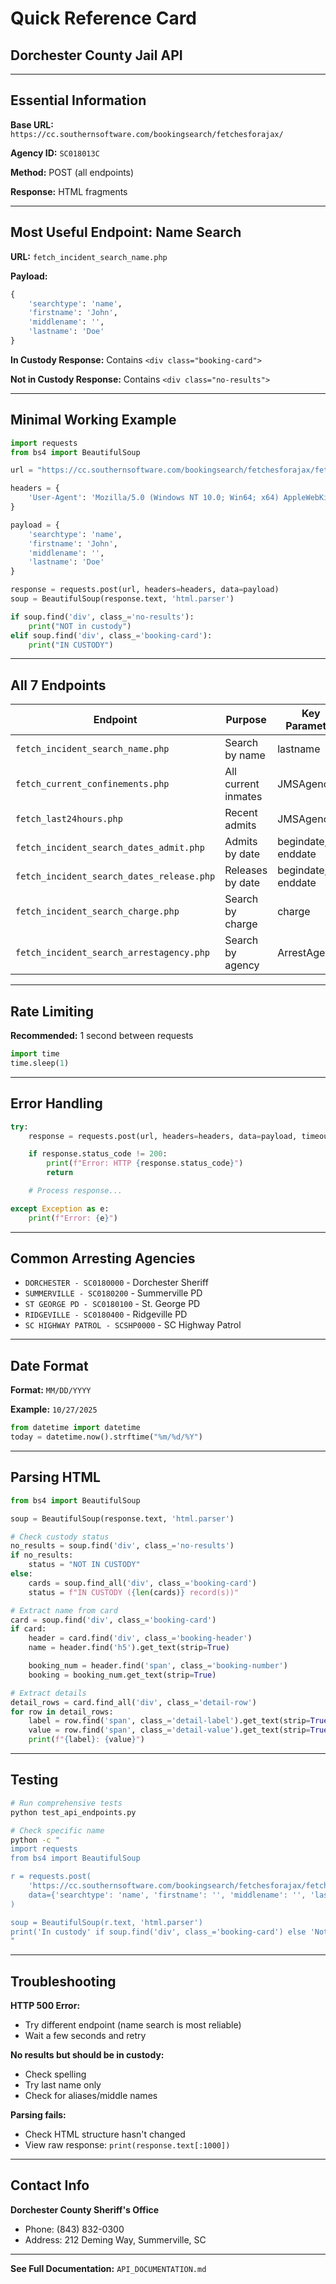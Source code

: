 # Quick Reference Card
## Dorchester County Jail API

---

## Essential Information

**Base URL:** `https://cc.southernsoftware.com/bookingsearch/fetchesforajax/`

**Agency ID:** `SC018013C`

**Method:** POST (all endpoints)

**Response:** HTML fragments

---

## Most Useful Endpoint: Name Search

**URL:** `fetch_incident_search_name.php`

**Payload:**
```python
{
    'searchtype': 'name',
    'firstname': 'John',
    'middlename': '',
    'lastname': 'Doe'
}
```

**In Custody Response:** Contains `<div class="booking-card">`

**Not in Custody Response:** Contains `<div class="no-results">`

---

## Minimal Working Example

```python
import requests
from bs4 import BeautifulSoup

url = "https://cc.southernsoftware.com/bookingsearch/fetchesforajax/fetch_incident_search_name.php"

headers = {
    'User-Agent': 'Mozilla/5.0 (Windows NT 10.0; Win64; x64) AppleWebKit/537.36',
}

payload = {
    'searchtype': 'name',
    'firstname': 'John',
    'middlename': '',
    'lastname': 'Doe'
}

response = requests.post(url, headers=headers, data=payload)
soup = BeautifulSoup(response.text, 'html.parser')

if soup.find('div', class_='no-results'):
    print("NOT in custody")
elif soup.find('div', class_='booking-card'):
    print("IN CUSTODY")
```

---

## All 7 Endpoints

| Endpoint | Purpose | Key Parameter |
|----------|---------|---------------|
| `fetch_incident_search_name.php` | Search by name | lastname |
| `fetch_current_confinements.php` | All current inmates | JMSAgencyID |
| `fetch_last24hours.php` | Recent admits | JMSAgencyID |
| `fetch_incident_search_dates_admit.php` | Admits by date | begindate, enddate |
| `fetch_incident_search_dates_release.php` | Releases by date | begindate, enddate |
| `fetch_incident_search_charge.php` | Search by charge | charge |
| `fetch_incident_search_arrestagency.php` | Search by agency | ArrestAgency |

---

## Rate Limiting

**Recommended:** 1 second between requests

```python
import time
time.sleep(1)
```

---

## Error Handling

```python
try:
    response = requests.post(url, headers=headers, data=payload, timeout=30)

    if response.status_code != 200:
        print(f"Error: HTTP {response.status_code}")
        return

    # Process response...

except Exception as e:
    print(f"Error: {e}")
```

---

## Common Arresting Agencies

- `DORCHESTER - SC0180000` - Dorchester Sheriff
- `SUMMERVILLE - SC0180200` - Summerville PD
- `ST GEORGE PD - SC0180100` - St. George PD
- `RIDGEVILLE - SC0180400` - Ridgeville PD
- `SC HIGHWAY PATROL - SCSHP0000` - SC Highway Patrol

---

## Date Format

**Format:** `MM/DD/YYYY`

**Example:** `10/27/2025`

```python
from datetime import datetime
today = datetime.now().strftime("%m/%d/%Y")
```

---

## Parsing HTML

```python
from bs4 import BeautifulSoup

soup = BeautifulSoup(response.text, 'html.parser')

# Check custody status
no_results = soup.find('div', class_='no-results')
if no_results:
    status = "NOT IN CUSTODY"
else:
    cards = soup.find_all('div', class_='booking-card')
    status = f"IN CUSTODY ({len(cards)} record(s))"

# Extract name from card
card = soup.find('div', class_='booking-card')
if card:
    header = card.find('div', class_='booking-header')
    name = header.find('h5').get_text(strip=True)

    booking_num = header.find('span', class_='booking-number')
    booking = booking_num.get_text(strip=True)

# Extract details
detail_rows = card.find_all('div', class_='detail-row')
for row in detail_rows:
    label = row.find('span', class_='detail-label').get_text(strip=True)
    value = row.find('span', class_='detail-value').get_text(strip=True)
    print(f"{label}: {value}")
```

---

## Testing

```bash
# Run comprehensive tests
python test_api_endpoints.py

# Check specific name
python -c "
import requests
from bs4 import BeautifulSoup

r = requests.post(
    'https://cc.southernsoftware.com/bookingsearch/fetchesforajax/fetch_incident_search_name.php',
    data={'searchtype': 'name', 'firstname': '', 'middlename': '', 'lastname': 'Smith'}
)

soup = BeautifulSoup(r.text, 'html.parser')
print('In custody' if soup.find('div', class_='booking-card') else 'Not in custody')
"
```

---

## Troubleshooting

**HTTP 500 Error:**
- Try different endpoint (name search is most reliable)
- Wait a few seconds and retry

**No results but should be in custody:**
- Check spelling
- Try last name only
- Check for aliases/middle names

**Parsing fails:**
- Check HTML structure hasn't changed
- View raw response: `print(response.text[:1000])`

---

## Contact Info

**Dorchester County Sheriff's Office**
- Phone: (843) 832-0300
- Address: 212 Deming Way, Summerville, SC

---

**See Full Documentation:** `API_DOCUMENTATION.md`
